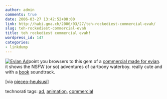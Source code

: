 ```yaml
---
author: admin
comments: true
date: 2006-03-27 13:42:52+00:00
link: http://habi.gna.ch/2006/03/27/teh-rockediest-commercial-evah/
slug: teh-rockediest-commercial-evah
title: teh rockediest commercial evah!
wordpress_id: 147
categories:
- linkdump
---
```



[![Evian Ad](http://habi.gna.ch/blog/images/evian_ad-tm.jpg)](http://habi.gna.ch/blog/images/evian_ad.jpg)point you browsers to this gem of a [commercial made for evian](http://www.epica-awards.org/assets/epica/2004/winners/film/flv/06037.htm). it shows the NSFW (or so) adventures of cartoony  waterboy. really cute and with a [book](http://book.urbanup.com/910471) soundtrack.



[via [pieceo-heulsusi](http://pieceoplastic.com/index.php/2252/ruff-linkage-200612/)]





technorati tags: [ad](http://www.technorati.com/tag/ad), [animation](http://www.technorati.com/tag/animation), [commercial](http://www.technorati.com/tag/commercial)
